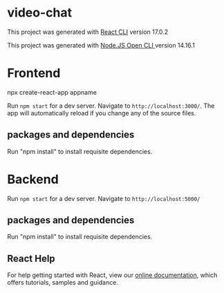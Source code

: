# video-chat

This project was generated with [React CLI](https://github.com/facebook/create-react-app) version 17.0.2

This project was generated with [Node.JS Open CLI ](https://github.com/oclif/oclif) version 14.16.1

# Frontend 

npx create-react-app appname

Run `npm start` for a dev server. Navigate to `http://localhost:3000/`. The app will automatically reload if you change any of the source files.

## packages and dependencies

Run "npm install" to install requisite dependencies.

# Backend

Run `npm start` for a dev server. Navigate to `http://localhost:5000/`

## packages and dependencies
  
Run "npm install" to install requisite dependencies.


## React Help
For help getting started with React, view our
[online documentation](https://reactjs.org/docs/getting-started.html), which offers tutorials, samples and guidance.



